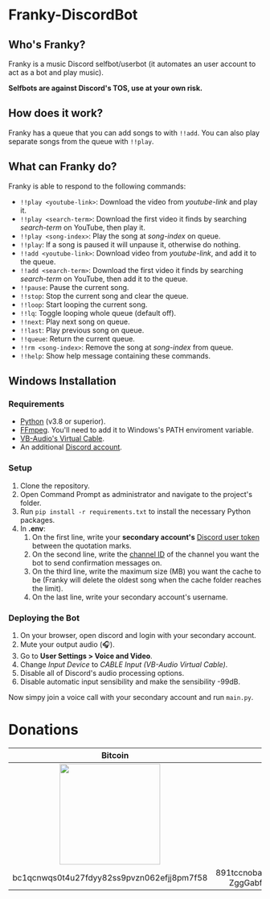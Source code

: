 # Franky-DiscordBot

## Who's Franky?

Franky is a music Discord selfbot/userbot (it automates an user account to act as a bot and play music).

**Selfbots are against Discord's TOS, use at your own risk.**

## How does it work?

Franky has a queue that you can add songs to with ```!!add```. You can also play separate songs from the queue with ```!!play```.

## What can Franky do?

Franky is able to respond to the following commands:
- ```!!play <youtube-link>```: Download the video from *youtube-link* and play it.
- ```!!play <search-term>```: Download the first video it finds by searching *search-term* on YouTube, then play it.
- ```!!play <song-index>```: Play the song at *song-index* on queue.
- ```!!play```: If a song is paused it will unpause it, otherwise do nothing.
- ```!!add <youtube-link>```: Download video from *youtube-link*, and add it to the queue.
- ```!!add <search-term>```: Download the first video it finds by searching *search-term* on YouTube, then add it to the queue. 
- ```!!pause```: Pause the current song.
- ```!!stop```: Stop the current song and clear the queue.
- ```!!loop```: Start looping the current song.
- ```!!lq```: Toggle looping whole queue (default off).
- ```!!next```: Play next song on queue.
- ```!!last```: Play previous song on queue.
- ```!!queue```: Return the current queue.
- ```!!rm <song-index>```: Remove the song at *song-index* from queue.
- ```!!help```: Show help message containing these commands.

## Windows Installation

### Requirements

- [Python](https://www.python.org/downloads/) (v3.8 or superior). 
- [FFmpeg](https://ffmpeg.org/download.html). You'll need to add it to Windows's PATH enviroment variable.
- [VB-Audio's Virtual Cable](https://vb-audio.com/Cable/).
- An additional [Discord account](https://discord.com/register).

### Setup

1. Clone the repository.
2. Open Command Prompt as administrator and navigate to the project's folder.
3. Run ```pip install -r requirements.txt``` to install the necessary Python packages.
4. In **.env**:
   1. On the first line, write your **secondary account's** [Discord user token](https://github.com/Tyrrrz/DiscordChatExporter/wiki/Obtaining-Token-and-Channel-IDs#how-to-get-a-user-token) between the quotation marks.
   2. On the second line, write the [channel ID](https://github.com/Tyrrrz/DiscordChatExporter/wiki/Obtaining-Token-and-Channel-IDs#how-to-get-a-server-id-or-a-server-channel-id) of the channel you want the bot to send confirmation messages on. 
   3. On the third line, write the maximum size (MB) you want the cache to be (Franky will delete the oldest song when the cache folder reaches the limit).
   4. On the last line, write your secondary account's username. 

### Deploying the Bot

1. On your browser, open discord and login with your secondary account.
2. Mute your output audio (:headphones:).
3. Go to **User Settings > Voice and Video**.
4. Change *Input Device* to *CABLE Input (VB-Audio Virtual Cable)*.
5. Disable all of Discord's audio processing options.
6. Disable automatic input sensibility and make the sensibility -99dB.

Now simpy join a voice call with your secondary account and run ```main.py```.

# Donations

<img src="https://github.com/AsaiOgawa/Donations/blob/main/bitcoin.png?raw=true" height=16> Bitcoin | <img src="https://github.com/AsaiOgawa/Donations/blob/main/monero.png?raw=true" height=16> Monero
:------:|:------:
<img src="https://github.com/AsaiOgawa/Donations/blob/main/bitcoin-qrcode.png?raw=true" width=200> | <img src="https://github.com/AsaiOgawa/Donations/blob/main/monero-qrcode.png?raw=true" width=200>
bc1qcnwqs0t4u27fdyy82ss9pvzn062efjj8pm7f58 | 891tccnobaqJyMaAj3jvSGLgTGbzphrWncpvgKinxUpSc4av2fW<br/>ZggGabfjmDNHsv5irDPaeXZhoHSgoaVy54CbELLCXSxU
